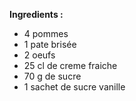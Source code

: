<strong>Ingredients : </strong>
* 4 pommes <n>
* 1 pate brisée <n>
* 2 oeufs <n>
* 25 cl de creme fraiche <n>
* 70 g de sucre
* 1 sachet de sucre vanille
